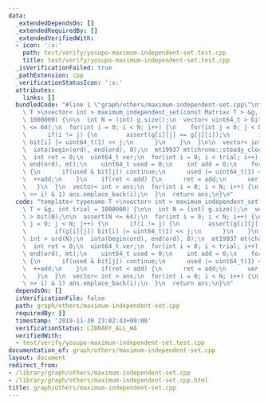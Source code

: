 ```yaml
---
data:
  _extendedDependsOn: []
  _extendedRequiredBy: []
  _extendedVerifiedWith:
  - icon: ':x:'
    path: test/verify/yosupo-maximum-independent-set.test.cpp
    title: test/verify/yosupo-maximum-independent-set.test.cpp
  _isVerificationFailed: true
  _pathExtension: cpp
  _verificationStatusIcon: ':x:'
  attributes:
    links: []
  bundledCode: "#line 1 \"graph/others/maximum-independent-set.cpp\"\ntemplate< typename\
    \ T >\nvector< int > maximum_independent_set(const Matrix< T > &g, int trial =\
    \ 1000000) {\n\n  int N = (int) g.size();\n  vector< uint64_t > bit(N);\n\n  assert(N\
    \ <= 64);\n  for(int i = 0; i < N; i++) {\n    for(int j = 0; j < N; j++) {\n\
    \      if(i != j) {\n        assert(g[i][j] == g[j][i]);\n        if(g[i][j])\
    \ bit[i] |= uint64_t(1) << j;\n      }\n    }\n  }\n\n  vector< int > ord(N);\n\
    \  iota(begin(ord), end(ord), 0);\n  mt19937 mt(chrono::steady_clock::now().time_since_epoch().count());\n\
    \  int ret = 0;\n  uint64_t ver;\n  for(int i = 0; i < trial; i++) {\n    shuffle(begin(ord),\
    \ end(ord), mt);\n    uint64_t used = 0;\n    int add = 0;\n    for(int j : ord)\
    \ {\n      if(used & bit[j]) continue;\n      used |= uint64_t(1) << j;\n    \
    \  ++add;\n    }\n    if(ret < add) {\n      ret = add;\n      ver = used;\n \
    \   }\n  }\n  vector< int > ans;\n  for(int i = 0; i < N; i++) {\n    if((ver\
    \ >> i) & 1) ans.emplace_back(i);\n  }\n  return ans;\n}\n"
  code: "template< typename T >\nvector< int > maximum_independent_set(const Matrix<\
    \ T > &g, int trial = 1000000) {\n\n  int N = (int) g.size();\n  vector< uint64_t\
    \ > bit(N);\n\n  assert(N <= 64);\n  for(int i = 0; i < N; i++) {\n    for(int\
    \ j = 0; j < N; j++) {\n      if(i != j) {\n        assert(g[i][j] == g[j][i]);\n\
    \        if(g[i][j]) bit[i] |= uint64_t(1) << j;\n      }\n    }\n  }\n\n  vector<\
    \ int > ord(N);\n  iota(begin(ord), end(ord), 0);\n  mt19937 mt(chrono::steady_clock::now().time_since_epoch().count());\n\
    \  int ret = 0;\n  uint64_t ver;\n  for(int i = 0; i < trial; i++) {\n    shuffle(begin(ord),\
    \ end(ord), mt);\n    uint64_t used = 0;\n    int add = 0;\n    for(int j : ord)\
    \ {\n      if(used & bit[j]) continue;\n      used |= uint64_t(1) << j;\n    \
    \  ++add;\n    }\n    if(ret < add) {\n      ret = add;\n      ver = used;\n \
    \   }\n  }\n  vector< int > ans;\n  for(int i = 0; i < N; i++) {\n    if((ver\
    \ >> i) & 1) ans.emplace_back(i);\n  }\n  return ans;\n}\n"
  dependsOn: []
  isVerificationFile: false
  path: graph/others/maximum-independent-set.cpp
  requiredBy: []
  timestamp: '2019-11-30 23:02:43+09:00'
  verificationStatus: LIBRARY_ALL_WA
  verifiedWith:
  - test/verify/yosupo-maximum-independent-set.test.cpp
documentation_of: graph/others/maximum-independent-set.cpp
layout: document
redirect_from:
- /library/graph/others/maximum-independent-set.cpp
- /library/graph/others/maximum-independent-set.cpp.html
title: graph/others/maximum-independent-set.cpp
---
```

